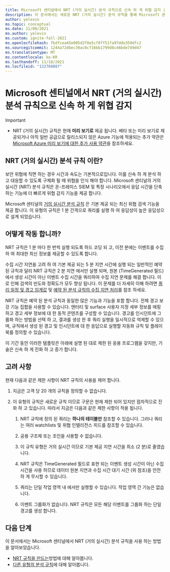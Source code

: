 ```yaml
---
title: Microsoft 센티널에서 NRT (거의 실시간) 분석 규칙으로 신속 하 게 위협 감지 | Microsoft Docs
description: 이 문서에서는 새로운 NRT (거의 실시간) 분석 규칙을 통해 Microsoft 센티널에서 위협을 신속 하 게 검색할 수 있는 방법을 설명 합니다.
author: yelevin
ms.topic: conceptual
ms.date: 11/09/2021
ms.author: yelevin
ms.custom: ignite-fall-2021
ms.openlocfilehash: fbdfcea45e005d2f8e5cf8ff51fa97dde359dfc2
ms.sourcegitcommit: 1244a72dbec39ac8cf16bb1799d8c46bde749d47
ms.translationtype: MT
ms.contentlocale: ko-KR
ms.lasthandoff: 11/18/2021
ms.locfileid: "132760887"
---
```

# <a name="detect-threats-quickly-with-near-real-time-nrt-analytics-rules-in-microsoft-sentinel"></a>Microsoft 센티널에서 NRT (거의 실시간) 분석 규칙으로 신속 하 게 위협 감지

> [!IMPORTANT]
>
> - NRT (거의 실시간) 규칙은 현재 **미리 보기로** 제공 됩니다. 베타 또는 미리 보기로 제공되거나 아직 일반 공급으로 릴리스되지 않은 Azure 기능에 적용되는 추가 약관은 [Microsoft Azure 미리 보기에 대한 추가 사용 약관](https://azure.microsoft.com/support/legal/preview-supplemental-terms/)을 참조하세요.

## <a name="what-are-near-real-time-nrt-analytics-rules"></a>NRT (거의 실시간) 분석 규칙 이란?

보안 위협에 직면 하는 경우 시간과 속도는 기본적으로입니다. 이를 신속 하 게 분석 하 고 대응할 수 있도록 구체화 될 때 위협을 인식 해야 합니다. Microsoft 센티널의 거의 실시간 (NRT) 분석 규칙은 온-프레미스 SIEM 및 특정 시나리오에서 응답 시간을 단축 하는 기능에 더 빠르게 위협 감지 기능을 제공 합니다.

Microsoft 센티널의 [거의 실시간 분석 규칙](detect-threats-built-in.md#nrt) 은 기본 제공 되는 최신 위협 검색 기능을 제공 합니다. 이 유형의 규칙은 1 분 간격으로 쿼리를 실행 하 여 응답성이 높은 응답성으로 설계 되었습니다.

## <a name="how-do-they-work"></a>어떻게 작동 합니까?

NRT 규칙은 1 분 마다 한 번씩 실행 되도록 하드 코딩 되 고, 이전 분에는 이벤트를 수집 하 여 최대한 최신 정보를 제공할 수 있도록 합니다.

수집 시간 지연을 고려 하 여 기본 제공 되는 5 분 지연 시간에 실행 되는 일반적인 예약 된 규칙과 달리 NRT 규칙은 2 분 지연 에서만 실행 되며, 원본 (TimeGenerated 필드)에서 생성 시간이 아닌 이벤트 수집 시간을 쿼리하여 수집 지연 문제를 해결 합니다. 이로 인해 검색의 빈도와 정확도가 모두 향상 됩니다. 이 문제를 더 자세히 이해 하려면 [쿼리 일정 및 경고 임계값](detect-threats-custom.md#query-scheduling-and-alert-threshold) 및 [예약 된 분석 규칙의 수집 지연 처리](ingestion-delay.md)를 참조 하세요.

NRT 규칙은 예약 된 분석 규칙과 동일한 많은 기능과 기능을 포함 합니다. 전체 경고 보강 기능 집합을 사용할 수 있습니다. 엔터티 및 surface 사용자 지정 세부 정보를 매핑하고 경고 세부 정보에 대 한 동적 콘텐츠를 구성할 수 있습니다. 경고를 인시던트에 그룹화 하는 방법을 선택 하 고, 결과를 생성 한 후 쿼리 실행을 일시적으로 억제할 수 있으며, 규칙에서 생성 된 경고 및 인시던트에 대 한 응답으로 실행할 자동화 규칙 및 플레이 북를 정의할 수 있습니다.

이 기간 동안 이러한 템플릿은 아래에 설명 된 대로 제한 된 응용 프로그램을 갖지만, 기술은 신속 하 게 진화 하 고 증가 합니다.

## <a name="considerations"></a>고려 사항
현재 다음과 같은 제한 사항이 NRT 규칙의 사용을 제어 합니다.

1. 지금은 고객 당 20 개의 규칙을 정의할 수 없습니다.

1. 이 유형의 규칙은 새로운 규칙 이므로 구문은 현재 제한 되어 있지만 점차적으로 진화 하 고 있습니다. 따라서 지금은 다음과 같은 제한 사항이 적용 됩니다.

    1. NRT 규칙에 정의 된 쿼리는 **하나의 테이블만** 참조할 수 있습니다. 그러나 쿼리는 여러 watchlists 및 위협 인텔리전스 피드를 참조할 수 있습니다.

    1. 공용 구조체 또는 조인을 사용할 수 없습니다.

    1. 이 규칙 유형은 거의 실시간 이므로 기본 제공 지연 시간을 최소 (2 분)로 줄였습니다.

    1. NRT 규칙은 TimeGenerated 필드로 표현 되는 이벤트 생성 시간이 아닌 수집 시간을 사용 하므로 데이터 원본 지연과 수집 시간 대기 시간 (위 참조)을 안전 하 게 무시할 수 있습니다.

    1. 쿼리는 단일 작업 영역 내 에서만 실행할 수 있습니다. 작업 영역 간 기능은 없습니다.

    1. 이벤트 그룹화가 없습니다. NRT 규칙은 모든 해당 이벤트를 그룹화 하는 단일 경고를 생성 합니다.

## <a name="next-steps"></a>다음 단계

이 문서에서는 Microsoft 센티널에서 NRT (거의 실시간) 분석 규칙을 사용 하는 방법을 알아보았습니다.

- [NRT 규칙을 만드는](create-nrt-rules.md)방법에 대해 알아봅니다.
- [다른 유형의 분석 규칙](detect-threats-built-in.md)에 대해 알아봅니다.
